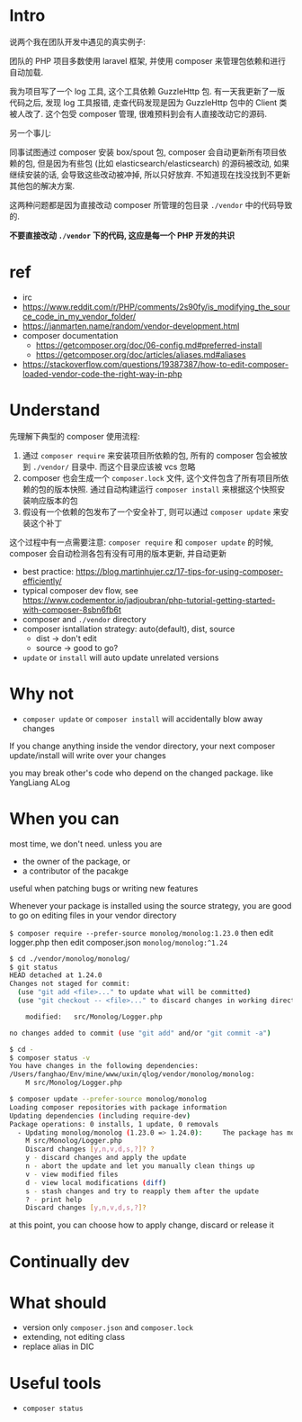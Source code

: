 # Intro

说两个我在团队开发中遇见的真实例子:

团队的 PHP 项目多数使用 laravel 框架, 并使用 composer 来管理包依赖和进行自动加载.

我为项目写了一个 log 工具, 这个工具依赖 GuzzleHttp 包. 有一天我更新了一版代码之后, 发现 log 工具报错, 走查代码发现是因为 GuzzleHttp 包中的 Client 类被人改了. 这个包受 composer 管理, 很难预料到会有人直接改动它的源码.

另一个事儿:

同事试图通过 composer 安装 box/spout 包, composer 会自动更新所有项目依赖的包, 但是因为有些包 (比如 elasticsearch/elasticsearch) 的源码被改动, 如果继续安装的话, 会导致这些改动被冲掉, 所以只好放弃. 不知道现在找没找到不更新其他包的解决方案.

这两种问题都是因为直接改动 composer 所管理的包目录 `./vendor` 中的代码导致的.

**不要直接改动 `./vendor` 下的代码, 这应是每一个 PHP 开发的共识**

# ref
- irc
- https://www.reddit.com/r/PHP/comments/2s90fy/is_modifying_the_source_code_in_my_vendor_folder/
- https://janmarten.name/random/vendor-development.html
- composer documentation
    + https://getcomposer.org/doc/06-config.md#preferred-install
    + https://getcomposer.org/doc/articles/aliases.md#aliases
- https://stackoverflow.com/questions/19387387/how-to-edit-composer-loaded-vendor-code-the-right-way-in-php

# Understand

先理解下典型的 composer 使用流程:

1. 通过 `composer require` 来安装项目所依赖的包, 所有的 composer 包会被放到 `./vendor/` 目录中. 而这个目录应该被 vcs 忽略
2. composer 也会生成一个 `composer.lock` 文件, 这个文件包含了所有项目所依赖的包的版本快照. 通过自动构建运行 `composer install` 来根据这个快照安装响应版本的包
3. 假设有一个依赖的包发布了一个安全补丁, 则可以通过 `composer update` 来安装这个补丁

这个过程中有一点需要注意: `composer require` 和 `composer update` 的时候, composer 会自动检测各包有没有可用的版本更新, 并自动更新




- best practice: <https://blog.martinhujer.cz/17-tips-for-using-composer-efficiently/>
- typical composer dev flow, see <https://www.codementor.io/jadjoubran/php-tutorial-getting-started-with-composer-8sbn6fb6t>
- composer and `./vendor` directory
- composer isntallation strategy: auto(default), dist, source
    + dist -> don't edit
    + source -> good to go?
- `update` or `install` will auto update unrelated versions

# Why not
- `composer update` or `composer install` will accidentally blow away changes

If you change anything inside the vendor directory, your next composer update/install will write over your changes

you may break other's code who depend on the changed package. like YangLiang ALog

# When you can

most time, we don't need. unless you are
- the owner of the package, or
- a contributor of the pacakge

useful when patching bugs or writing new features

Whenever your package is installed using the source strategy, you are good to go on editing files in your vendor directory


`$ composer require --prefer-source monolog/monolog:1.23.0`
then edit logger.php
then edit composer.json `monolog/monolog:^1.24`

```bash
$ cd ./vendor/monolog/monolog/
$ git status
HEAD detached at 1.24.0
Changes not staged for commit:
  (use "git add <file>..." to update what will be committed)
  (use "git checkout -- <file>..." to discard changes in working directory)

    modified:   src/Monolog/Logger.php

no changes added to commit (use "git add" and/or "git commit -a")

$ cd -
$ composer status -v
You have changes in the following dependencies:
/Users/fanghao/Env/mine/www/uxin/qlog/vendor/monolog/monolog:
    M src/Monolog/Logger.php

$ composer update --prefer-source monolog/monolog
Loading composer repositories with package information
Updating dependencies (including require-dev)
Package operations: 0 installs, 1 update, 0 removals
  - Updating monolog/monolog (1.23.0 => 1.24.0):     The package has modified files:
    M src/Monolog/Logger.php
    Discard changes [y,n,v,d,s,?]? ?
    y - discard changes and apply the update
    n - abort the update and let you manually clean things up
    v - view modified files
    d - view local modifications (diff)
    s - stash changes and try to reapply them after the update
    ? - print help
    Discard changes [y,n,v,d,s,?]?
```

at this point, you can choose how to apply change, discard or release it

# Continually dev


# What should
- version only `composer.json` and `composer.lock`
- extending, not editing class
- replace alias in DIC

# Useful tools
- `composer status`
